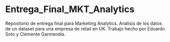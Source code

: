 # Entrega_Final_MKT_Analytics
Repositorio de entrega final para Marketing Analytics. Análisis de los datos de un dataset para una empresa de retail en UK. Trabajo hecho por Eduardo Soto y Clemente Garmendia.
